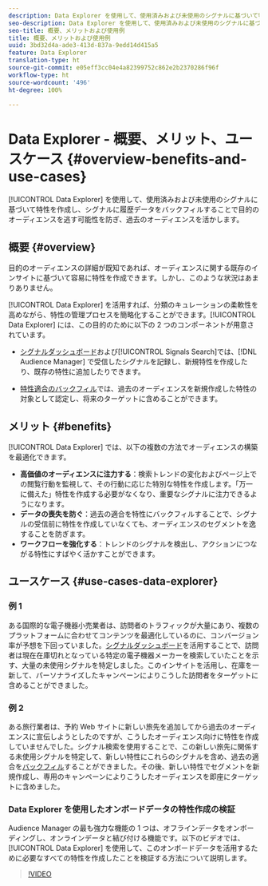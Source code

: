 ```yaml
---
description: Data Explorer を使用して、使用済みおよび未使用のシグナルに基づいて特性を作成し、シグナルに履歴データをバックフィルすることで目的のオーディエンスを逃す可能性を防ぎ、過去のオーディエンスを活かします。
seo-description: Data Explorer を使用して、使用済みおよび未使用のシグナルに基づいて特性を作成し、シグナルに履歴データをバックフィルすることで目的のオーディエンスを逃す可能性を防ぎ、過去のオーディエンスを活かします。
seo-title: 概要、メリットおよび使用例
title: 概要、メリットおよび使用例
uuid: 3bd32d4a-ade3-413d-837a-9edd14d415a5
feature: Data Explorer
translation-type: ht
source-git-commit: e05eff3cc04e4a82399752c862e2b2370286f96f
workflow-type: ht
source-wordcount: '496'
ht-degree: 100%

---
```



# Data Explorer - 概要、メリット、ユースケース {#overview-benefits-and-use-cases}

[!UICONTROL Data Explorer] を使用して、使用済みおよび未使用のシグナルに基づいて特性を作成し、シグナルに履歴データをバックフィルすることで目的のオーディエンスを逃す可能性を防ぎ、過去のオーディエンスを活かします。

## 概要 {#overview}

目的のオーディエンスの詳細が既知であれば、オーディエンスに関する既存のインサイトに基づいて容易に特性を作成できます。しかし、このような状況はあまりありません。

[!UICONTROL Data Explorer] を活用すれば、分類のキュレーションの柔軟性を高めながら、特性の管理プロセスを簡略化することができます。[!UICONTROL Data Explorer] には、この目的のために以下の 2 つのコンポーネントが用意されています。

* [シグナルダッシュボード](../../features/data-explorer/data-explorer-signals-dashboard.md)および[!UICONTROL Signals Search]では、[!DNL Audience Manager] で受信したシグナルを記録し、新規特性を作成したり、既存の特性に追加したりできます。

* [特性適合のバックフィル](../../features/data-explorer/data-explorer-trait-backfill.md)では、過去のオーディエンスを新規作成した特性の対象として認定し、将来のターゲットに含めることができます。

## メリット {#benefits}

[!UICONTROL Data Explorer] では、以下の複数の方法でオーディエンスの構築を最適化できます。

* **高価値のオーディエンスに注力する**：検索トレンドの変化およびページ上での閲覧行動を監視して、その行動に応じた特別な特性を作成します。「万一に備えた」特性を作成する必要がなくなり、重要なシグナルに注力できるようになります。
* **データの喪失を防ぐ**：過去の適合を特性にバックフィルすることで、シグナルの受信前に特性を作成していなくても、オーディエンスのセグメントを逸することを防ぎます。
* **ワークフローを強化する**：トレンドのシグナルを検出し、アクションにつながる特性にすばやく活かすことができます。

## ユースケース {#use-cases-data-explorer}

### 例 1

ある国際的な電子機器小売業者は、訪問者のトラフィックが大量にあり、複数のプラットフォームに合わせてコンテンツを最適化しているのに、コンバージョン率が予想を下回っていました。[シグナルダッシュボード](../../features/data-explorer/data-explorer-signals-dashboard.md)を活用することで、訪問者は現在在庫切れとなっている特定の電子機器メーカーを検索していたことを示す、大量の未使用シグナルを特定しました。このインサイトを活用し、在庫を一新して、パーソナライズしたキャンペーンによりこうした訪問者をターゲットに含めることができました。

### 例 2

ある旅行業者は、予約 Web サイトに新しい旅先を追加してから過去のオーディエンスに宣伝しようとしたのですが、こうしたオーディエンス向けに特性を作成していませんでした。シグナル検索を使用することで、この新しい旅先に関係する未使用シグナルを特定して、新しい特性にこれらのシグナルを含め、過去の適合を[バックフィル](../../features/data-explorer/data-explorer-trait-backfill.md)することができました。その後、新しい特性でセグメントを新規作成し、専用のキャンペーンによりこうしたオーディエンスを即座にターゲットに含めました。

### Data Explorer を使用したオンボードデータの特性作成の検証

Audience Manager の最も強力な機能の 1 つは、オフラインデータをオンボーディングし、オンラインデータと結び付ける機能です。以下のビデオでは、[!UICONTROL Data Explorer] を使用して、このオンボードデータを活用するために必要なすべての特性を作成したことを検証する方法について説明します。

>[!VIDEO](https://video.tv.adobe.com/v/25149/?captions=jpn)